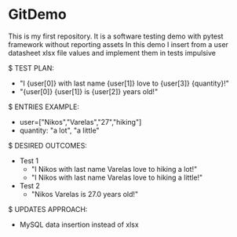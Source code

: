 # GitDemo
This is my first repository. It is a software testing demo with pytest framework without reporting assets
In this demo I insert from a user datasheet xlsx file values and implement them in tests impulsive

$ TEST PLAN:<br/>
  * "I {user[0]} with last name {user[1]} love to {user[3]} {quantity}!"<br/>
  * "{user[0]} {user[1]} is {user[2]} years old!"
    
$ ENTRIES EXAMPLE:<br/>
  * user=["Nikos","Varelas","27","hiking"]<br/>
  * quantity: "a lot", "a little"
    
$ DESIRED OUTCOMES:<br/>
  * Test 1<br/>
    * "I Nikos with last name Varelas love to hiking a lot!"<br/>
    * "I Nikos with last name Varelas love to hiking a little!"<br/>
  * Test 2<br/>
    * "Nikos Varelas is 27.0 years old!"

$ UPDATES APPROACH:<br/>
  * MySQL data insertion instead of xlsx
